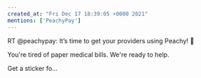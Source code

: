 ```yaml
---
created_at: "Fri Dec 17 18:39:05 +0000 2021"
mentions: ['PeachyPay']
---
```


RT @peachypay: It’s time to get your providers using Peachy! 🍑

You're tired of paper medical bills. We're ready to help.

Get a sticker fo…